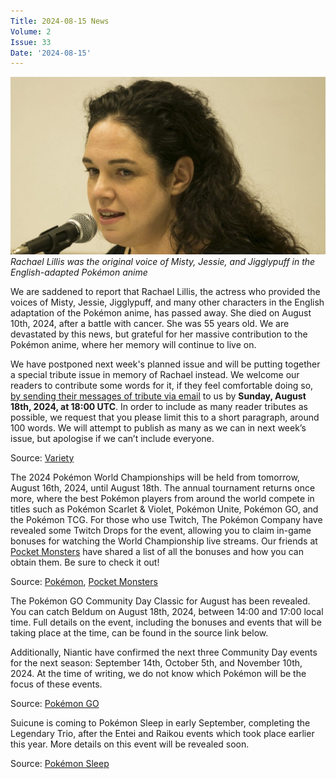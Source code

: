 ```yaml
---
Title: 2024-08-15 News
Volume: 2
Issue: 33
Date: '2024-08-15'
---
```



[![Rachael Lillis was the original voice of Misty, Jessie, and Jigglypuff in the English-adapted Pokémon anime](/web/images/rachael-lillis-was-the-original-voice-of-misty-jessie-and-jigglypuff-in-the-english-adapted-pokemon-.jpeg)](/web/images/rachael-lillis-was-the-original-voice-of-misty-jessie-and-jigglypuff-in-the-english-adapted-pokemon-.jpeg)*Rachael Lillis was the original voice of Misty, Jessie, and Jigglypuff in the English-adapted Pokémon anime*



We are saddened to report that Rachael Lillis, the actress who provided the voices of Misty, Jessie, Jigglypuff, and many other characters in the English adaptation of the Pokémon anime, has passed away. She died on August 10th, 2024, after a battle with cancer. She was 55 years old. We are devastated by this news, but grateful for her massive contribution to the Pokémon anime, where her memory will continue to live on.

We have postponed next week's planned issue and will be putting together a special tribute issue in memory of Rachael instead. We welcome our readers to contribute some words for it, if they feel comfortable doing so, [by sending their messages of tribute via email](mailto:johtotimesmail@gmail.com) to us by **Sunday, August 18th, 2024, at 18:00 UTC**. In order to include as many reader tributes as possible, we request that you please limit this to a short paragraph, around 100 words. We will attempt to publish as many as we can in next week’s issue, but apologise if we can’t include everyone.

Source: [Variety](https://variety.com/2024/tv/obituaries-people-news/rachael-lillis-dead-pokemon-misty-jessie-1236104010/)

The 2024 Pokémon World Championships will be held from tomorrow, August 16th, 2024, until August 18th. The annual tournament returns once more, where the best Pokémon players from around the world compete in titles such as Pokémon Scarlet & Violet, Pokémon Unite, Pokémon GO, and the Pokémon TCG. For those who use Twitch, The Pokémon Company have revealed some Twitch Drops for the event, allowing you to claim in-game bonuses for watching the World Championship live streams. Our friends at [Pocket Monsters](https://www.pocketmonsters.net/news/7817) have shared a list of all the bonuses and how you can obtain them. Be sure to check it out!

Source: [Pokémon](https://worlds.pokemon.com/en-us/), [Pocket Monsters](https://www.pocketmonsters.net/news/7817)

The Pokémon GO Community Day Classic for August has been revealed. You can catch Beldum on August 18th, 2024, between 14:00 and 17:00 local time. Full details on the event, including the bonuses and events that will be taking place at the time, can be found in the source link below.

Additionally, Niantic have confirmed the next three Community Day events for the next season: September 14th, October 5th, and November 10th, 2024. At the time of writing, we do not know which Pokémon will be the focus of these events.

Source: [Pokémon GO](https://pokemongolive.com/post/communityday-classic-beldum/)

Suicune is coming to Pokémon Sleep in early September, completing the Legendary Trio, after the Entei and Raikou events which took place earlier this year. More details on this event will be revealed soon.

Source: [Pokémon Sleep](https://www.pokemonsleep.net/en/news/313634383835373333373239383934343031/)